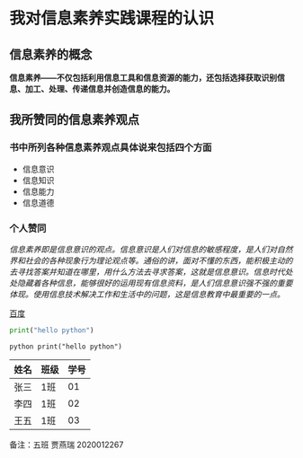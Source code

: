 # 我对信息素养实践课程的认识

## 信息素养的概念

 **信息素养——不仅包括利用信息工具和信息资源的能力，还包括选择获取识别信息、加工、处理、传递信息并创造信息的能力。**

## 我所赞同的信息素养观点

### 书中所列各种信息素养观点具体说来包括四个方面

- 信息意识
- 信息知识
- 信息能力
- 信息道德

### 个人赞同

*信息素养即是信息意识的观点。信息意识是人们对信息的敏感程度，是人们对自然界和社会的各种现象行为理论观点等。通俗的讲，面对不懂的东西，能积极主动的去寻找答案并知道在哪里，用什么方法去寻求答案，这就是信息意识。信息时代处处隐藏着各种信息，能够很好的运用现有信息资料，是人们信息意识强不强的重要体现。使用信息技术解决工作和生活中的问题，这是信息教育中最重要的一点。*

[百度](https://www.baidu.com)

```python
print("hello python")
```
`python
print("hello python")
`

| 姓名 | 班级 | 学号 |
| ---- | ---- | ---- |
| 张三 | 1班  | 01   |
| 李四     | 1班     |   02   |
|  王五    | 1班   |  03    |

备注：五班 贾燕瑞 2020012267









